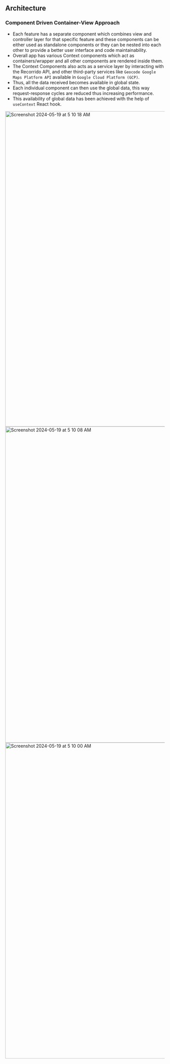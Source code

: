 
## Architecture

### Component Driven Container-View Approach

- Each feature has a separate component which combines view and controller layer for that specific feature and these components can be either used as standalone components or they can be nested into each other to provide a better user interface and code maintainability. 
- Overall app has various Context components which act as containers/wrapper and all other components are rendered inside them. 
- The Context Components also acts as a service layer by interacting with the Recorrido API, and other third-party services like ```Geocode Google Maps Platform API``` available in ```Google Cloud Platform (GCP)```. 
- Thus, all the data received becomes available in global state. 
- Each individual component can then use the global data, this way request-response cycles are reduced thus increasing performance. 
- This availability of global data has been achieved with the help of ```useContext``` React hook.


<img width="994" alt="Screenshot 2024-05-19 at 5 10 18 AM" src="https://github.com/sainishanth17/Mobile-App-Development-Final-Project/assets/107995995/024904d5-bf9a-4b35-9233-5ceb26fc8a5a">
<img width="996" alt="Screenshot 2024-05-19 at 5 10 08 AM" src="https://github.com/sainishanth17/Mobile-App-Development-Final-Project/assets/107995995/9f80a3df-bc67-4005-819d-78085650be68">
<img width="996" alt="Screenshot 2024-05-19 at 5 10 00 AM" src="https://github.com/sainishanth17/Mobile-App-Development-Final-Project/assets/107995995/b383d51c-0ab0-40e1-9df3-5feeee43c56c">
